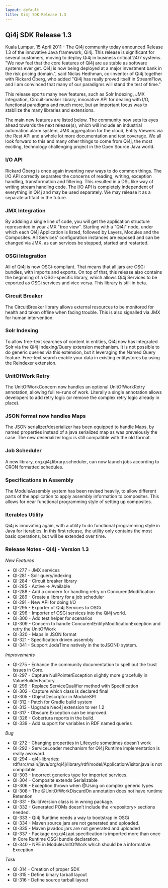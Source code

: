 ```yaml
---
layout: default
title: Qi4j SDK Release 1.3
---
```

## Qi4j SDK Release 1.3

Kuala Lumpur, 15 April 2011 - The Qi4j community today announced Release 1.3 of the innovative Java framework, Qi4j. This release is significant for several customers, moving to deploy Qi4j in business critical 24/7 systems. "We now feel that the core features of Qi4j are as stable as software systems ever get. Qi4j is now being deployed at a major investment bank in the risk pricing domain.", said Niclas Hedhman, co-inventor of Qi4j together with Rickard Öberg, who added "Qi4j has really proved itself in StreamFlow, and I am convinced that many of our paradigms will stand the test of time."

This release sports many new features, such as Solr Indexing, JMX integration, Circuit-breaker library, innovative API for dealing with I/O, functional paradigms and much more, but an important focus was to stabilize the many libraries and extensions.

The main new features are listed below. The community now sets its eyes ahead towards the next release(s), which will include an industrial automation alarm system, JMX aggregation for the cloud, Entity Viewers via the Rest API and a whole lot more documentation and test coverage. We all look forward to this and many other things to come from Qi4j, the most exciting, technology challenging project in the Open Source Java world.

### I/O API

Rickard Öberg is once again inventing new ways to do common things. The I/O API correctly separates the concerns of reading, writing, exception handling, transformation and filtering. This resulted in a DSL like way of writing stream handling code. The I/O API is completely independent of everything in Qi4j and may be used separately. We may release it as a separate artifact in the future.

### JMX Integration

By addding a single line of code, you will get the application structure represented in your JMX "tree view". Starting with a "Qi4j" node, under which each Qi4j Application is listed, followed by Layers, Modules and the Composites. All Services' configuration instances are exposed and can be changed via JMX, as can services be stopped, started and restarted.

### OSGi Integration

All of Qi4j is now OSGi-compliant. That means that all jars are OSGi bundles, with imports and exports. On top of that, this release also contains the beginning of a OSGi-specific library, which allows Qi4j Services to be exported as OSGi services and vice versa. This library is still in beta.

### Circuit Breaker

The CircuitBreaker library allows external resources to be monitored for health and taken offline when facing trouble. This is also signalled via JMX for human intervention.

### Solr Indexing

To allow free-text searches of content in entities, Qi4j now has integrated Solr via the Qi4j Indexing/Query extension mechanism. It is not possible to do generic queries via this extension, but it leveraging the Named Query feature. Free-text search enable your data in existing entitystores by using the Reindexer extension.

### UnitOfWork Retry

The UnitOfWorkConcern now handles an optional UnitOfWorkRetry annotation, allowing full re-runs of work. Literally a single annotation allows developers to add retry logic (or remove the complex retry logic already in place).

### JSON format now handles Maps

The JSON serializer/deserializer has been equipped to handle Maps, by named properties instead of a java serialized map as was preveiously the case. The new deserializer logic is still compatible with the old format.

### Job Scheduler

A new library, org.qi4j.library.scheduler, can now launch jobs according to CRON formatted schedules.

### Specifications in Assembly

The ModuleAssembly system has been revised heavily, to allow different parts of the application to apply assembly information to composites. This allows for near functional programming style of setting up composites.

### Iterables Utility

Qi4j is innovating again, with a utility to do functional programming style in Java for Iterables. In this first release, the utility only contains the most basic operations, but will be extended over time.

### Release Notes - Qi4j - Version 1.3

*New Features*

- QI-277 - JMX services
- QI-281 - Solr query/indexing
- QI-284 - Circuit breaker library
- QI-285 - Active → Available
- QI-288 - Add a concern for handling retry on ConcurentModification
- QI-289 - Create a library for a job scheduler
- QI-291 - New API for doing I/O
- QI-295 - Exporter of Qi4j Services to OSGi
- QI-296 - Importer of OSGi services into the Qi4j world.
- QI-300 - Add test helper for scenarios
- QI-309 - Concern to handle ConcurentEntityModificationException and retry the UnitOfWork
- QI-320 - Maps in JSON format
- QI-321 - Specification driven assembly
- QI-341 - Support JodaTime natively in the toJSON() system.

*Improvements*

- QI-275 - Enhance the community documentation to spell out the trust issues in Core.
- QI-297 - Capture NullPointerException slightly more gracefully in ValueBuilderFactory
- QI-299 - Replace ServiceQualifier method with Specification
- QI-302 - Capture which class is declared final
- QI-305 - ObjectDescriptor in ModuleSPI
- QI-312 - Patch for Gradle build system
- QI-313 - Upgrade Neo4j extension to ver 1.2
- QI-317 - Obscure Exception can be improved.
- QI-326 - Cobertura reports in the build.
- QI-339 - Add support for variables in RDF named queries

*Bug*

- QI-272 - Changing properties in Lifecycle sometimes doesn’t work
- QI-292 - ServiceLoader mechanism for Qi4j Runtime implementation is really awkward.
- QI-294 - qi4j-libraries: rdf/src/main/java/org/qi4j/library/rdf/model/ApplicationVisitor.java is not compilable
- QI-303 - Incorrect generics type for imported services.
- QI-304 - Composite extends Serializable
- QI-306 - Exception thrown when @Using on complex generic types
- QI-308 - The @UnitOfWorkDiscardOn annotation does not have runtime Retention
- QI-331 - BuildVersion class is in wrong package.
- QI-332 - Generated POMs doesn’t include the &lt;repository&gt; sections needed.
- QI-333 - Qi4j Runtime needs a way to bootstrap in OSGi
- QI-334 - Maven source jars are not generated and uploaded.
- QI-335 - Maven javadoc jars are not generated and uploaded
- QI-337 - Package org.qi4j.api.specification is imported more than once in Core Runtime OSGi bundle declaration.
- QI-340 - NPE in ModuleUnitOfWork which should be a informative Exception

*Task*

- QI-314 - Creation of proper SDK
- QI-315 - Define binary tarball layout
- QI-316 - Define source tarball layout

